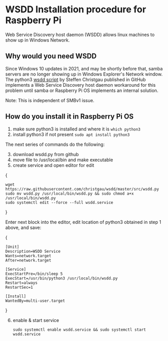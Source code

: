 # WSDD Installation procedure for Raspberry Pi
Web Service Discovery host daemon (WSDD) allows linux machines to show up in Windows Network.
## Why would you need WSDD
Since Windows 10 updates in 2021, and may be shortly before that, samba servers are no longer showing up in Windows Explorer's Network window.
The python3 [wsdd script](https://github.com/christgau/wsdd) by Steffen Christgau published in GitHub implements a Web Service Discovery host daemon workaround for this problem until samba or Raspberry Pi OS implements an internal solution.

Note: This is independent of SMBv1 issue.

## How do you install it in Raspberry Pi OS
1. make sure python3 is installed and where it is
	`which python3`
1. install python3 if not present
    `sudo apt install python3`

The next series of commands do the following:

3. download wsdd.py from github
1. move file to /usr/local/bin and make executable
1. create service and open editor for edit


{

	wget https://raw.githubusercontent.com/christgau/wsdd/master/src/wsdd.py
	sudo mv wsdd.py /usr/local/bin/wsdd.py && sudo chmod a+x /usr/local/bin/wsdd.py
	sudo systemctl edit --force --full wsdd.service

}

Enter next block into the editor, edit location of python3 obtained in step 1 above, and save:

{

	[Unit]
	Description=WSDD Service
	Wants=network.target
	After=network.target
	 
	[Service]
	ExecStartPre=/bin/sleep 5
	ExecStart=/usr/bin/python3 /usr/local/bin/wsdd.py
	Restart=always
	RestartSec=1
	 
	[Install]
	WantedBy=multi-user.target

}


6. enable  & start service

	`sudo systemctl enable wsdd.service && sudo systemctl start wsdd.service`
